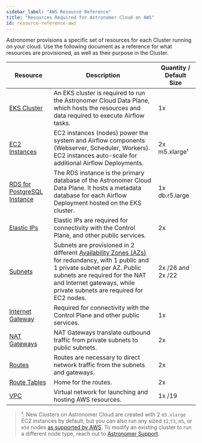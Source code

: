```yaml
---
sidebar_label: "AWS Resource Reference"
title: "Resources Required for Astronomer Cloud on AWS"
id: resource-reference-aws
---
```


Astronomer provisions a specific set of resources for each Cluster running on your cloud. Use the following document as a reference for what resources are provisioned, as well as their purpose in the Cluster.

| Resource                                                                                             | Description                                                                                                                                                                                                                     | Quantity / Default Size |
| ---------------------------------------------------------------------------------------------------- | ------------------------------------------------------------------------------------------------------------------------------------------------------------------------------------------------------------------------------- | ----------------------- |
| [EKS Cluster](https://aws.amazon.com/eks)                                                            | An EKS cluster is required to run the Astronomer Cloud Data Plane, which hosts the resources and data required to execute Airflow tasks.                                                                                        | 1x                      |
| [EC2 Instances](https://aws.amazon.com/ec2/instance-types/)                                          | EC2 instances (nodes) power the system and Airflow components (Webserver, Scheduler, Workers). EC2 instances auto-scale for additional Airflow Deployments.                                            | 2x m5.xlarge¹          |
| [RDS for PostgreSQL Instance](https://aws.amazon.com/rds/)                                           | The RDS instance is the primary database of the Astronomer Cloud Data Plane. It hosts a metadata database for each Airflow Deployment hosted on the EKS cluster.                                                       | 1x db.r5.large        |
| [Elastic IPs](https://docs.aws.amazon.com/AWSEC2/latest/UserGuide/elastic-ip-addresses-eip.html)     | Elastic IPs are required for connectivity with the Control Plane, and other public services.                                                                                                                                    | 2x                      |
| [Subnets](https://docs.aws.amazon.com/vpc/latest/userguide/VPC_Subnets.html)                         | Subnets are provisioned in 2 different [Availability Zones (AZs)](https://aws.amazon.com/about-aws/global-infrastructure/regions_az/) for redundancy, with 1 public and 1 private subnet per AZ. Public subnets are required for the NAT and Internet gateways, while private subnets are required for EC2 nodes.          | 2x /26 and 2x /22       |
| [Internet Gateway](https://docs.aws.amazon.com/vpc/latest/userguide/VPC_Internet_Gateway.html)       | Required for connectivity with the Control Plane and other public services.                                                                                                                                                    | 1x                      |
| [NAT Gateways](https://docs.aws.amazon.com/vpc/latest/userguide/vpc-nat-gateway.html)                | NAT Gateways translate outbound traffic from private subnets to public subnets.                                                                                                                                                 | 2x                      |
| [Routes](https://docs.aws.amazon.com/vpc/latest/userguide/VPC_Route_Tables.html#route-table-routes)  | Routes are necessary to direct network traffic from the subnets and gateways.                                                                                                                                                   | 2x                      |
| [Route Tables](https://docs.aws.amazon.com/vpc/latest/userguide/VPC_Route_Tables.html)               | Home for the routes.                                                                                                                                                                                                            | 2x                      |
| [VPC](https://docs.aws.amazon.com/vpc/latest/userguide/what-is-amazon-vpc.html)                      | Virtual network for launching and hosting AWS resources.                                                                                                                                                                        | 1x /19                  |
> **¹**: New Clusters on Astronomer Cloud are created with 2 `m5.xlarge` EC2 instances by default, but you can also run any sized `t2`,`t3`, `m5`, or `m5d` nodes [as supported by AWS](https://aws.amazon.com/ec2/instance-types/). To modify an existing cluster to run a different node type, reach out to [Astronomer Support](https://support.astronomer.io).
